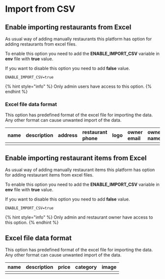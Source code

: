 # Import from CSV

## Enable importing restaurants from Excel

As usual way of adding manually restaurants this platform has option for adding restaurants from excel files.

To enable this option you need to add the **ENABLE\_IMPORT\_CSV** variable in **env** file with **true** value.

If you want to disable this option you need to add **false** value.

```text
ENABLE_IMPORT_CSV=true
```

{% hint style="info" %}
Only admin users have access to this option.
{% endhint %}

### Excel file data format

This option has predefined format of the excel file for importing the data. Any other format can cause unwanted import of the data.

| name | description | address | restaurant phone | logo | owner email | owner name | owner password | owner phone |
| :--- | :--- | :--- | :--- | :--- | :--- | :--- | :--- | :--- |
|  |  |  |  |  |  |  |  |  |

## Enable importing restaurant items from Excel

As usual way of adding manually restaurant items this platform has option for adding restaurant items from excel files.

To enable this option you need to add the **ENABLE\_IMPORT\_CSV** variable in **env** file with **true** value.

If you want to disable this option you need to add **false** value.

```text
ENABLE_IMPORT_CSV=true
```

{% hint style="info" %}
Only admin and restaurant owner have access to this option.
{% endhint %}

## Excel file data format

This option has predefined format of the excel file for importing the data. Any other format can cause unwanted import of the data.

| name | description | price | category | image |
| :--- | :--- | :--- | :--- | :--- |
|  |  |  |  |  |

